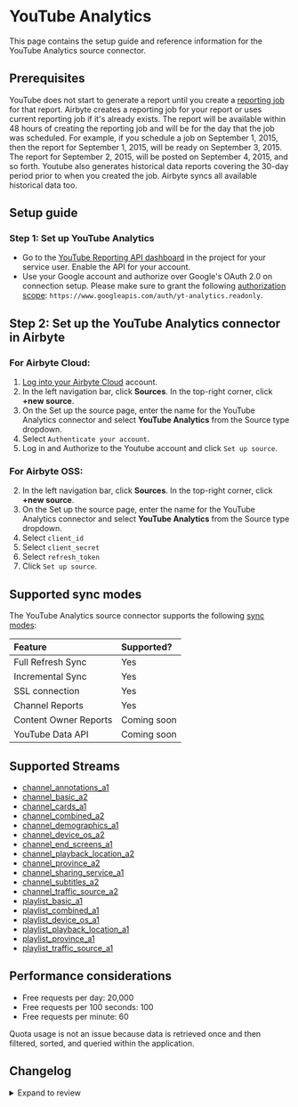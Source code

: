 # YouTube Analytics

This page contains the setup guide and reference information for the YouTube Analytics source connector.

## Prerequisites

YouTube does not start to generate a report until you create a [reporting job](https://developers.google.com/youtube/reporting/v1/reports#step-3:-create-a-reporting-job) for that report.
Airbyte creates a reporting job for your report or uses current reporting job if it's already exists.
The report will be available within 48 hours of creating the reporting job and will be for the day that the job was scheduled.
For example, if you schedule a job on September 1, 2015, then the report for September 1, 2015, will be ready on September 3, 2015.
The report for September 2, 2015, will be posted on September 4, 2015, and so forth.
Youtube also generates historical data reports covering the 30-day period prior to when you created the job. Airbyte syncs all available historical data too.

## Setup guide

### Step 1: Set up YouTube Analytics

- Go to the [YouTube Reporting API dashboard](https://console.cloud.google.com/apis/api/youtubereporting.googleapis.com/overview) in the project for your service user. Enable the API for your account.
- Use your Google account and authorize over Google's OAuth 2.0 on connection setup. Please make sure to grant the following [authorization scope](https://developers.google.com/youtube/reporting/v1/reports#step-1:-retrieve-authorization-credentials): `https://www.googleapis.com/auth/yt-analytics.readonly`.

## Step 2: Set up the YouTube Analytics connector in Airbyte

### For Airbyte Cloud:

1. [Log into your Airbyte Cloud](https://cloud.airbyte.com/workspaces) account.
2. In the left navigation bar, click **Sources**. In the top-right corner, click **+new source**.
3. On the Set up the source page, enter the name for the YouTube Analytics connector and select **YouTube Analytics** from the Source type dropdown.
4. Select `Authenticate your account`.
5. Log in and Authorize to the Youtube account and click `Set up source`.

### For Airbyte OSS:

2. In the left navigation bar, click **Sources**. In the top-right corner, click **+new source**.
3. On the Set up the source page, enter the name for the YouTube Analytics connector and select **YouTube Analytics** from the Source type dropdown.
4. Select `client_id`
5. Select `client_secret`
6. Select `refresh_token`
7. Click `Set up source`.

## Supported sync modes

The YouTube Analytics source connector supports the following [sync modes](https://docs.airbyte.com/cloud/core-concepts#connection-sync-modes):

| Feature               | Supported?  |
| :-------------------- | :---------- |
| Full Refresh Sync     | Yes         |
| Incremental Sync      | Yes         |
| SSL connection        | Yes         |
| Channel Reports       | Yes         |
| Content Owner Reports | Coming soon |
| YouTube Data API      | Coming soon |

## Supported Streams

- [channel_annotations_a1](https://developers.google.com/youtube/reporting/v1/reports/channel_reports#video-annotations)
- [channel_basic_a2](https://developers.google.com/youtube/reporting/v1/reports/channel_reports#video-user-activity)
- [channel_cards_a1](https://developers.google.com/youtube/reporting/v1/reports/channel_reports#video-cards)
- [channel_combined_a2](https://developers.google.com/youtube/reporting/v1/reports/channel_reports#video-combined)
- [channel_demographics_a1](https://developers.google.com/youtube/reporting/v1/reports/channel_reports#video-viewer-demographics)
- [channel_device_os_a2](https://developers.google.com/youtube/reporting/v1/reports/channel_reports#video-device-type-and-operating-system)
- [channel_end_screens_a1](https://developers.google.com/youtube/reporting/v1/reports/channel_reports#video-end-screens)
- [channel_playback_location_a2](https://developers.google.com/youtube/reporting/v1/reports/channel_reports#video-playback-locations)
- [channel_province_a2](https://developers.google.com/youtube/reporting/v1/reports/channel_reports#video-province)
- [channel_sharing_service_a1](https://developers.google.com/youtube/reporting/v1/reports/channel_reports#video-content-sharing)
- [channel_subtitles_a2](https://developers.google.com/youtube/reporting/v1/reports/channel_reports#video-subtitles)
- [channel_traffic_source_a2](https://developers.google.com/youtube/reporting/v1/reports/channel_reports#video-traffic-sources)
- [playlist_basic_a1](https://developers.google.com/youtube/reporting/v1/reports/channel_reports#playlist-user-activity)
- [playlist_combined_a1](https://developers.google.com/youtube/reporting/v1/reports/channel_reports#playlist-combined)
- [playlist_device_os_a1](https://developers.google.com/youtube/reporting/v1/reports/channel_reports#playlist-device-type-and-operating-system)
- [playlist_playback_location_a1](https://developers.google.com/youtube/reporting/v1/reports/channel_reports#playlist-playback-locations)
- [playlist_province_a1](https://developers.google.com/youtube/reporting/v1/reports/channel_reports#playlist-province)
- [playlist_traffic_source_a1](https://developers.google.com/youtube/reporting/v1/reports/channel_reports#playlist-traffic-sources)

## Performance considerations

- Free requests per day: 20,000
- Free requests per 100 seconds: 100
- Free requests per minute: 60

Quota usage is not an issue because data is retrieved once and then filtered, sorted, and queried within the application.

## Changelog

<details>
  <summary>Expand to review</summary>

| Version | Date       | Pull Request                                             | Subject                                        |
| :------ | :--------- | :------------------------------------------------------- | :--------------------------------------------- |
| 0.1.8 | 2025-05-24 | [43835](https://github.com/airbytehq/airbyte/pull/43835) | Update dependencies |
| 0.1.7 | 2025-02-26 | [54696](https://github.com/airbytehq/airbyte/pull/54696) | Update requests-mock dependency versionb |
| 0.1.6 | 2024-06-17 | [39529](https://github.com/airbytehq/airbyte/pull/39529) | Pin CDK version to 0.38.0 |
| 0.1.5 | 2024-05-21 | [38546](https://github.com/airbytehq/airbyte/pull/38546) | [autopull] base image + poetry + up_to_date |
| 0.1.4 | 2023-05-22 | [26420](https://github.com/airbytehq/airbyte/pull/26420) | Migrate to advancedAuth |
| 0.1.3 | 2022-09-30 | [17454](https://github.com/airbytehq/airbyte/pull/17454) | Added custom backoff logic |
| 0.1.2 | 2022-09-29 | [17399](https://github.com/airbytehq/airbyte/pull/17399) | Fixed `403` error while `check connection` |
| 0.1.1 | 2022-08-18 | [15744](https://github.com/airbytehq/airbyte/pull/15744) | Fix `channel_basic_a2` schema fields data type |
| 0.1.0 | 2021-11-01 | [7407](https://github.com/airbytehq/airbyte/pull/7407) | Initial Release |

</details>
